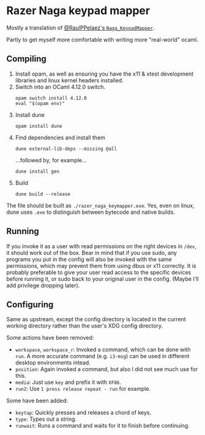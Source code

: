 Razer Naga keypad mapper
========================

Mostly a translation of [@RaulPPelaez's `Naga_KeypadMapper`][orig].

Partly to get myself more comfortable with writing more "real-world" ocaml.

Compiling
---------

1. Install opam, as well as ensuring you have the x11 & xtest development
   libraries and linux kernel headers installed.
2. Switch into an OCaml 4.12.0 switch.
   ```
   opam switch install 4.12.0
   eval "$(opam env)"
   ```
3. Install dune
   ```
   opam install dune
   ```
4. Find dependencies and install them
   ```
   dune external-lib-deps --missing @all
   ```
   ...followed by, for example...
   ```
   dune install gen
   ```
5. Build
   ```
   dune build --release
   ```

The file should be built as `./razer_naga_keymapper.exe`. Yes, even on linux,
dune uses `.exe` to distinguish between bytecode and native builds.

Running
-------

If you invoke it as a user with read permissions on the right devices in
`/dev`, it should work out of the box. Bear in mind that if you use sudo, any
programs you put in the config will also be invoked with the same permissions,
which may prevent them from using dbus or x11 correctly. It is probably
preferable to give your user read access to the specific devices before running
it, or sudo back to your original user in the config. (Maybe I'll add privilege
dropping later).

Configuring
-----------

Same as upstream, except the config directory is located in the current working
directory rather than the user's XDG config directory.

Some actions have been removed:

* `workspace`, `workspace_r`: Invoked a command, which can be done with `run`. A more accurate command (e.g. `i3-msg`) can be used in different desktop environments intead.
* `position`: Again invoked a command, but also I did not see much use for this.
* `media`: Just use `key` and prefix it with `XF86`.
* `run2`: Use `1 press release repeat - run` for example.

Some have been added:

* `keytap`: Quickly presses and releases a chord of keys.
* `type`: Types out a string.
* `runwait`: Runs a command and waits for it to finish before continuing.

[orig]: https://github.com/RaulPPelaez/Naga_KeypadMapper

